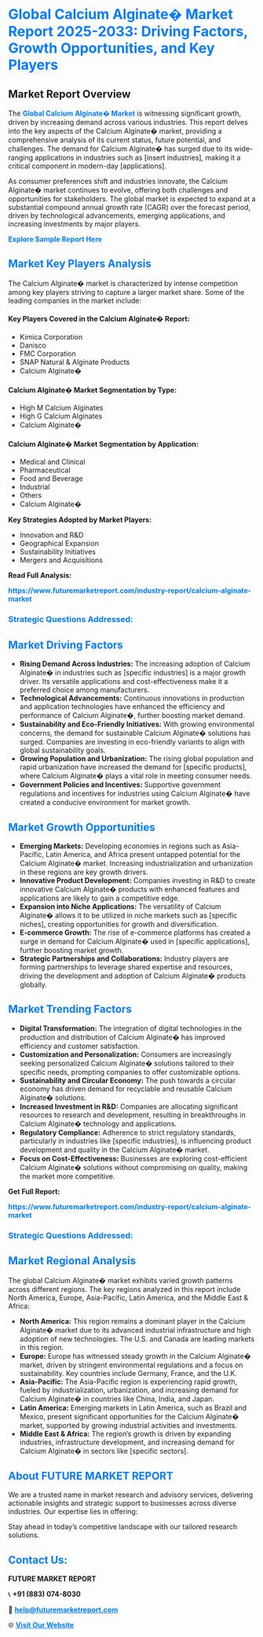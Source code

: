 <h1 style="color: #007BFF;">Global Calcium Alginate� Market Report 2025-2033: Driving Factors, Growth Opportunities, and Key Players</h1>

<section id="overview">
<h2>Market Report Overview</h2>
<p>The <a href="https://www.futuremarketreport.com/industry-report/calcium-alginate-market" style="color: #007BFF; text-decoration: none;"><strong>Global Calcium Alginate� Market</strong></a> is witnessing significant growth, driven by increasing demand across various industries. This report delves into the key aspects of the Calcium Alginate� market, providing a comprehensive analysis of its current status, future potential, and challenges. The demand for Calcium Alginate� has surged due to its wide-ranging applications in industries such as [insert industries], making it a critical component in modern-day [applications].</p>
<p>As consumer preferences shift and industries innovate, the Calcium Alginate� market continues to evolve, offering both challenges and opportunities for stakeholders. The global market is expected to expand at a substantial compound annual growth rate (CAGR) over the forecast period, driven by technological advancements, emerging applications, and increasing investments by major players.</p>
</section>

<section id="overview">
<p><a href="https://www.futuremarketreport.com/request-sample/reportId=34060" style="color: #007BFF; text-decoration: none;"><strong>Explore Sample Report Here</strong></a></p>
</section>

<section id="key-players">
<h2 style="color: #007BFF;">Market Key Players Analysis</h2>
<p>The Calcium Alginate� market is characterized by intense competition among key players striving to capture a larger market share. Some of the leading companies in the market include:</p>
<h4>Key Players Covered in the Calcium Alginate� Report:</h4>
<ul><li>Kimica Corporation</li><li>Danisco</li><li>FMC Corporation</li><li>SNAP Natural &amp; Alginate Products</li><li>Calcium Alginate�</li></ul>
<h4>Calcium Alginate� Market Segmentation by Type:</h4>
<ul><li>High M Calcium Alginates</li><li>High G Calcium Alginates</li><li>Calcium Alginate�</li></ul>

<h4>Calcium Alginate� Market Segmentation by Application:</h4>
<ul><li>Medical and Clinical</li><li>Pharmaceutical</li><li>Food and Beverage</li><li>Industrial</li><li>Others</li><li>Calcium Alginate�</li></ul>
<p><strong>Key Strategies Adopted by Market Players:</strong></p>
<ul>
<li>Innovation and R&D</li>
<li>Geographical Expansion</li>
<li>Sustainability Initiatives</li>
<li>Mergers and Acquisitions</li>
</ul>
</section>

<section>
<p><strong>Read Full Analysis: </strong></p><a href="https://www.futuremarketreport.com/industry-report/calcium-alginate-market" style="color: #007BFF; text-decoration: none;"><strong>https://www.futuremarketreport.com/industry-report/calcium-alginate-market</strong></a>
<h3 style="color: #007BFF;">Strategic Questions Addressed:</h3>
</section>

<section id="driving-factors">
<h2 style="color: #007BFF;">Market Driving Factors</h2>
<ul>
<li><strong>Rising Demand Across Industries:</strong> The increasing adoption of Calcium Alginate� in industries such as [specific industries] is a major growth driver. Its versatile applications and cost-effectiveness make it a preferred choice among manufacturers.</li>
<li><strong>Technological Advancements:</strong> Continuous innovations in production and application technologies have enhanced the efficiency and performance of Calcium Alginate�, further boosting market demand.</li>
<li><strong>Sustainability and Eco-Friendly Initiatives:</strong> With growing environmental concerns, the demand for sustainable Calcium Alginate� solutions has surged. Companies are investing in eco-friendly variants to align with global sustainability goals.</li>
<li><strong>Growing Population and Urbanization:</strong> The rising global population and rapid urbanization have increased the demand for [specific products], where Calcium Alginate� plays a vital role in meeting consumer needs.</li>
<li><strong>Government Policies and Incentives:</strong> Supportive government regulations and incentives for industries using Calcium Alginate� have created a conducive environment for market growth.</li>
</ul>
</section>

<section id="growth-opportunities">
<h2 style="color: #007BFF;">Market Growth Opportunities</h2>
<ul>
<li><strong>Emerging Markets:</strong> Developing economies in regions such as Asia-Pacific, Latin America, and Africa present untapped potential for the Calcium Alginate� market. Increasing industrialization and urbanization in these regions are key growth drivers.</li>
<li><strong>Innovative Product Development:</strong> Companies investing in R&D to create innovative Calcium Alginate� products with enhanced features and applications are likely to gain a competitive edge.</li>
<li><strong>Expansion into Niche Applications:</strong> The versatility of Calcium Alginate� allows it to be utilized in niche markets such as [specific niches], creating opportunities for growth and diversification.</li>
<li><strong>E-commerce Growth:</strong> The rise of e-commerce platforms has created a surge in demand for Calcium Alginate� used in [specific applications], further boosting market growth.</li>
<li><strong>Strategic Partnerships and Collaborations:</strong> Industry players are forming partnerships to leverage shared expertise and resources, driving the development and adoption of Calcium Alginate� products globally.</li>
</ul>
</section>

<section id="trending-factors">
<h2 style="color: #007BFF;">Market Trending Factors</h2>
<ul>
<li><strong>Digital Transformation:</strong> The integration of digital technologies in the production and distribution of Calcium Alginate� has improved efficiency and customer satisfaction.</li>
<li><strong>Customization and Personalization:</strong> Consumers are increasingly seeking personalized Calcium Alginate� solutions tailored to their specific needs, prompting companies to offer customizable options.</li>
<li><strong>Sustainability and Circular Economy:</strong> The push towards a circular economy has driven demand for recyclable and reusable Calcium Alginate� solutions.</li>
<li><strong>Increased Investment in R&D:</strong> Companies are allocating significant resources to research and development, resulting in breakthroughs in Calcium Alginate� technology and applications.</li>
<li><strong>Regulatory Compliance:</strong> Adherence to strict regulatory standards, particularly in industries like [specific industries], is influencing product development and quality in the Calcium Alginate� market.</li>
<li><strong>Focus on Cost-Effectiveness:</strong> Businesses are exploring cost-efficient Calcium Alginate� solutions without compromising on quality, making the market more competitive.</li>
</ul>
</section>

<section>
<p><strong>Get Full Report: </strong></p><a href="https://www.futuremarketreport.com/industry-report/calcium-alginate-market" style="color: #007BFF; text-decoration: none;"><strong>https://www.futuremarketreport.com/industry-report/calcium-alginate-market</strong></a>
<h3 style="color: #007BFF;">Strategic Questions Addressed:</h3>
</section>


<section id="regional-analysis">
<h2 style="color: #007BFF;">Market Regional Analysis</h2>
<p>The global Calcium Alginate� market exhibits varied growth patterns across different regions. The key regions analyzed in this report include North America, Europe, Asia-Pacific, Latin America, and the Middle East & Africa:</p>
<ul>
<li><strong>North America:</strong> This region remains a dominant player in the Calcium Alginate� market due to its advanced industrial infrastructure and high adoption of new technologies. The U.S. and Canada are leading markets in this region.</li>
<li><strong>Europe:</strong> Europe has witnessed steady growth in the Calcium Alginate� market, driven by stringent environmental regulations and a focus on sustainability. Key countries include Germany, France, and the U.K.</li>
<li><strong>Asia-Pacific:</strong> The Asia-Pacific region is experiencing rapid growth, fueled by industrialization, urbanization, and increasing demand for Calcium Alginate� in countries like China, India, and Japan.</li>
<li><strong>Latin America:</strong> Emerging markets in Latin America, such as Brazil and Mexico, present significant opportunities for the Calcium Alginate� market, supported by growing industrial activities and investments.</li>
<li><strong>Middle East & Africa:</strong> The region’s growth is driven by expanding industries, infrastructure development, and increasing demand for Calcium Alginate� in sectors like [specific sectors].</li>
</ul>
</section>

<footer>
<h2 style="color: #007BFF;">About FUTURE MARKET REPORT</h2>
<p>We are a trusted name in market research and advisory services, delivering actionable insights and strategic support to businesses across diverse industries. Our expertise lies in offering:</p>

<p>Stay ahead in today’s competitive landscape with our tailored research solutions.</p>

<h2 style="color: #007BFF;">Contact Us:</h2>
<p><strong>FUTURE MARKET REPORT</strong></p>
<p>📞 <strong>+91 (883) 074-8030</strong></p>
<p>📧 <strong><a href="mailto:help@futuremarketreport.com" style="color: #007BFF;">help@futuremarketreport.com</a></strong></p>
<p>🌐 <strong><a href="https://www.futuremarketreport.com/" style="color: #007BFF;">Visit Our Website</a></strong></p>
</footer>